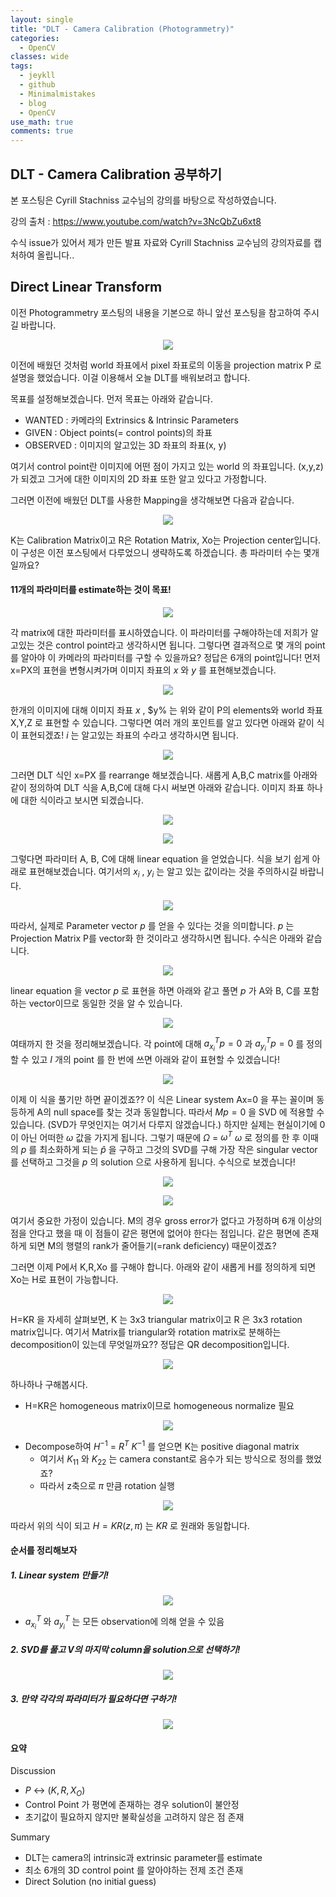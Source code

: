 ```yaml
---
layout: single
title: "DLT - Camera Calibration (Photogrammetry)"
categories:
  - OpenCV
classes: wide
tags:
  - jeykll
  - github
  - Minimalmistakes
  - blog
  - OpenCV
use_math: true
comments: true
---
```


## DLT - Camera Calibration 공부하기    

본 포스팅은 Cyrill Stachniss 교수님의 강의를 바탕으로 작성하였습니다.  

강의 출처 : <https://www.youtube.com/watch?v=3NcQbZu6xt8>  

수식 issue가 있어서 제가 만든 발표 자료와 Cyrill Stachniss 교수님의 강의자료를 캡처하여 올립니다..  

## Direct Linear Transform  

이전 Photogrammetry 포스팅의 내용을 기본으로 하니 앞선 포스팅을 참고하여 주시길 바랍니다.  

<p align="center"><img src="/img/DLT-1.jpg"></p>  

이전에 배웠던 것처럼 world 좌표에서 pixel 좌표로의 이동을 projection matrix P 로 설명을 했었습니다. 이걸 이용해서 오늘 DLT를 배워보려고 합니다.  

목표를 설정해보겠습니다. 먼저 목표는 아래와 같습니다.  

+ WANTED : 카메라의 Extrinsics & Intrinsic Parameters  
+ GIVEN : Object points(= control points)의 좌표  
+ OBSERVED : 이미지의 알고있는 3D 좌표의 좌표(x, y)  

여기서 control point란 이미지에 어떤 점이 가지고 있는 world 의 좌표입니다. (x,y,z)가 되겠고 그거에 대한 이미지의 2D 좌표 또한 알고 있다고 가정합니다.  

그러면 이전에 배웠던 DLT를 사용한 Mapping을 생각해보면 다음과 같습니다.  

<p align="center"><img src="/img/DLT-2.jpg"></p>  

K는 Calibration Matrix이고 R은 Rotation Matrix, Xo는 Projection center입니다. 이 구성은 이전 포스팅에서 다루었으니 생략하도록 하겠습니다. 총 파라미터 수는 몇개일까요?

#### 11개의 파라미터를 estimate하는 것이 목표!  

<p align="center"><img src="/img/DLT-3.jpg"></p>  

각 matrix에 대한 파라미터를 표시하였습니다. 이 파라미터를 구해야하는데 저희가 알고있는 것은 control point라고 생각하시면 됩니다. 그렇다면 결과적으로 몇 개의 point를 알아야 이 카메라의 파라미터를 구할 수 있을까요? 정답은 6개의 point입니다! 먼저 x=PX의 표현을 변형시켜가며 이미지 좌표의 $x$ 와 $y$ 를 표현해보겠습니다.  

<p align="center"><img src="/img/DLT-4.jpg"></p>  

한개의 이미지에 대해 이미지 좌표 $x$ , $y% 는 위와 같이 P의 elements와 world 좌표 X,Y,Z 로 표현할 수 있습니다. 그렇다면 여러 개의 포인트를 알고 있다면 아래와 같이 식이 표현되겠죠! $i$ 는 알고있는 좌표의 수라고 생각하시면 됩니다.  

<p align="center"><img src="/img/DLT-5.jpg"></p>  

그러면 DLT 식인 x=PX 를 rearrange 해보겠습니다. 새롭게 A,B,C matrix를 아래와 같이 정의하여 DLT 식을 A,B,C에 대해 다시 써보면 아래와 같습니다. 이미지 좌표 하나에 대한 식이라고 보시면 되겠습니다.  

<p align="center"><img src="/img/DLT-6.PNG"></p>  
<p align="center"><img src="/img/DLT-7.PNG"></p>  

그렇다면 파라미터 A, B, C에 대해 linear equation 을 얻었습니다. 식을 보기 쉽게 아래로 표현해보겠습니다. 여기서의 $x_{i}$ , $y_{i}$ 는 알고 있는 값이라는 것을 주의하시길 바랍니다.  

<p align="center"><img src="/img/DLT-8.PNG"></p>  

따라서, 실제로 Parameter vector $p$ 를  얻을 수 있다는 것을 의미합니다. $p$ 는 Projection Matrix P를 vector화 한 것이라고 생각하시면 됩니다. 수식은 아래와 같습니다.  

<p align="center"><img src="/img/DLT-9.PNG"></p>  

linear equation 을 vector $p$ 로 표현을 하면 아래와 같고 풀면 $p$ 가 A와 B, C를 포함하는 vector이므로 동일한 것을 알 수 있습니다.  

<p align="center"><img src="/img/DLT-10.jpg"></p>  

여태까지 한 것을 정리해보겠습니다. 각 point에 대해 $a_{x_{i}}^{T}p = 0$ 과 $a_{y_{i}}^{T}p = 0$ 를 정의할 수 있고 $I$ 개의 point 를 한 번에 쓰면 아래와 같이 표현할 수 있겠습니다!  

<p align="center"><img src="/img/DLT-11.PNG"></p>  

이제 이 식을 풀기만 하면 끝이겠죠?? 이 식은 Linear system Ax=0 을 푸는 꼴이며 동등하게 A의 null space를 찾는 것과 동일합니다. 따라서 $Mp = 0$ 을 SVD 에 적용할 수 있습니다. (SVD가 무엇인지는 여기서 다루지 않겠습니다.) 하지만 실제는 현실이기에 0이 아닌 어떠한 $\omega$ 값을 가지게 됩니다. 그렇기 때문에 $\Omega$ = $\omega^{T}$ $\omega$ 로 정의를 한 후 이때의 $p$ 를 최소화하게 되는 $\hat{p}$ 을 구하고 그것의 SVD를 구해 가장 작은 singular vector를 선택하고 그것을 $p$ 의 solution 으로 사용하게 됩니다. 수식으로 보겠습니다!  

<p align="center"><img src="/img/DLT-12.PNG"></p>  

<p align="center"><img src="/img/DLT-13.PNG"></p>  

여기서 중요한 가정이 있습니다. M의 경우 gross error가 없다고 가정하며 6개 이상의 점을 안다고 했을 때 이 점들이 같은 평면에 없어야 한다는 점입니다. 같은 평면에 존재하게 되면 M의 행렬의 rank가 줄어들기(=rank deficiency) 때문이겠죠?  

그러면 이제 P에서 K,R,Xo 를 구해야 합니다. 아래와 같이 새롭게 H를 정의하게 되면 Xo는 H로 표현이 가능합니다.  

<p align="center"><img src="/img/DLT-14.jpg"></p>  

H=KR 을 자세히 살펴보면, K 는 3x3 triangular matrix이고 R 은 3x3 rotation matrix입니다. 여기서 Matrix를 triangular와 rotation matrix로 분해하는 decomposition이 있는데 무엇일까요?? 정답은 QR decomposition입니다.  

<p align="center"><img src="/img/DLT-15.PNG"></p>  

하나하나 구해봅시다.  
+ H=KR은 homogeneous matrix이므로 homogeneous normalize 필요  
<p align="center"><img src="/img/DLT-16.PNG"></p>  

+ Decompose하여 $H^{-1}$ = $R^{T}$ $K^{-1}$ 를 얻으면 K는 positive diagonal matrix  
  - 여기서 $K_{11}$ 와 $K_{22}$ 는 camera constant로 음수가 되는 방식으로 정의를 했었죠?  
  - 따라서 z축으로 $\pi$ 만큼 rotation 실행  

<p align="center"><img src="/img/DLT-17.jpg"></p>  

따라서 위의 식이 되고 $H=KR(z,\pi)$ 는 $KR$ 로 원래와 동일합니다.  


#### 순서를 정리해보자  

##### 1. Linear system 만들기!  

<p align="center"><img src="/img/DLT-18.jpg"></p>  

+ $a_{x_{i}}^{T}$ 와 $a_{y_{i}}^{T}$ 는 모든 observation에 의해 얻을 수 있음  

##### 2. SVD를 풀고 V의 마지막 column을 solution으로 선택하기!  

<p align="center"><img src="/img/DLT-19.jpg"></p>  

##### 3. 만약 각각의 파라미터가 필요하다면 구하기!  

<p align="center"><img src="/img/DLT-20.jpg"></p>  

#### 요약  

Discussion  

+ $P$ $\leftrightarrow$ $(K, R, X_{O})$  
+ Control Point 가 평면에 존재하는 경우 solution이 불안정  
+ 초기값이 필요하지 않지만 불확실성을 고려하지 않은 점 존재  

Summary  

+ DLT는 camera의 intrinsic과 extrinsic parameter를 estimate  
+ 최소 6개의 3D control point 를 알아야하는 전제 조건 존재  
+ Direct Solution (no initial guess)
